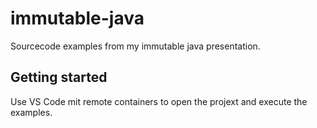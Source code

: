 # immutable-java
Sourcecode examples from my immutable java presentation.

## Getting started

Use VS Code mit remote containers to open the projext and execute the examples.
